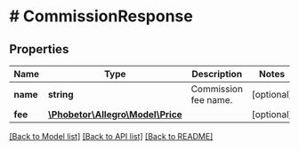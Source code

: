 # # CommissionResponse

## Properties

Name | Type | Description | Notes
------------ | ------------- | ------------- | -------------
**name** | **string** | Commission fee name. | [optional]
**fee** | [**\Phobetor\Allegro\Model\Price**](Price.md) |  | [optional]

[[Back to Model list]](../../README.md#models) [[Back to API list]](../../README.md#endpoints) [[Back to README]](../../README.md)
